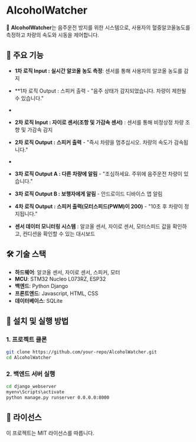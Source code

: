 # AlcoholWatcher

🚗 **AlcoholWatcher**는 음주운전 방지를 위한 시스템으로, 사용자의 혈중알코올농도를 측정하고 차량의 속도와 시동을 제어합니다.

## 📌 주요 기능
- **1차 로직 Input : 실시간 알코올 농도 측정**: 센서를 통해 사용자의 알코올 농도를 감지
- **1차 로직 Output : 스피커 출력 - "음주 상태가 감지되었습니다. 차량이 제한될 수 있습니다."
- 
- **2차 로직 Input : 자이로 센서(조항 및 가감속 센서)** : 센서를 통해 비정상정 차량 조향 및 가감속 감지
- **2차 로직 Output : 스피커 출력** - "즉시 차량을 멈추십시오. 차량의 속도가 감속됩니다."
- 
- **3차 로직 Output A : 다른 차량에 알림** - "조심하세요. 주위에 음주운전 차량이 있습니다."
- **3차 로직 Output B : 보행자에게 알림** - 안드로이드 디바이스 앱 알림
  
- **4차 로직 Output : 스피커 출력(모터스피드(PWM)이 200)** - "10초 후 차량이 정지됩니다." 

- **센서 데이터 모니터링 시스템** : 알코올 센서, 자이로 센서, 모터스피드 값을 확인하고, 컨디션을 확인할 수 있는 대시보드

## 🛠 기술 스택
- **하드웨어**: 알코올 센서, 자이로 센서, 스피커, 모터
- **MCU**: STM32 Nucleo L073RZ, ESP32
- **백엔드**: Python Django
- **프론트엔드**: Javascript, HTML, CSS
- **데이터베이스**: SQLite

## 🚀 설치 및 실행 방법
### 1. 프로젝트 클론
```bash
git clone https://github.com/your-repo/AlcoholWatcher.git
cd AlcoholWatcher
```

### 2. 백엔드 서버 실행
```bash
cd django_webserver
myenv\Scripts\activate
python manage.py runserver 0.0.0.0:8000
```

## 📄 라이선스
이 프로젝트는 MIT 라이선스를 따릅니다.


